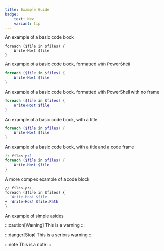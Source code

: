 ```yaml
---
title: Example Guide
badge:
	text: New
	variant: tip
---
```


An example of a basic code block

```
foreach ($file in $files) {
	Write-Host $file
}
```

An example of a basic code block, formatted with PowerShell

```powershell
foreach ($file in $files) {
	Write-Host $file
}
```

An example of a basic code block, formatted with PowerShell with no frame

```powershell frame="none"
foreach ($file in $files) {
	Write-Host $file
}
```

An example of a basic code block, with a title

```powershell title="Powershell Example"
foreach ($file in $files) {
	Write-Host $file
}
```

An example of a basic code block, with a title and a code frame

```powershell frame="code"
// files.ps1
foreach ($file in $files) {
	Write-Host $file
}
```

A more complex example of a code block

```diff lang="powershell"
// files.ps1
foreach ($file in $files) {
-  Write-Host $file
+  Write-Host $file.Path
}
```
An example of simple asides

:::caution[Warning]
This is a warning
:::

:::danger[Stop]
This is a serious warning
:::

:::note
This is a note
:::